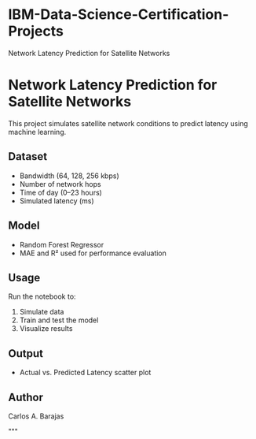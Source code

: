 # IBM-Data-Science-Certification-Projects
Network Latency Prediction for Satellite Networks

# Network Latency Prediction for Satellite Networks

This project simulates satellite network conditions to predict latency using machine learning.

## Dataset
- Bandwidth (64, 128, 256 kbps)
- Number of network hops
- Time of day (0–23 hours)
- Simulated latency (ms)

## Model
- Random Forest Regressor
- MAE and R² used for performance evaluation

## Usage
Run the notebook to:
1. Simulate data
2. Train and test the model
3. Visualize results

## Output
- Actual vs. Predicted Latency scatter plot

## Author
Carlos A. Barajas

"""
